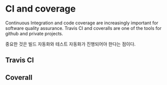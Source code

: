 # CI and coverage 

Continuous Integration and code coverage are increasingly important for software quality assurance. Travis CI and coveralls are one of the tools for github and private projects. 

중요한 것은 빌드 자동화와 테스트 자동화가 진행되어야 한다는 점이다. 

## Travis CI 





## Coverall 









